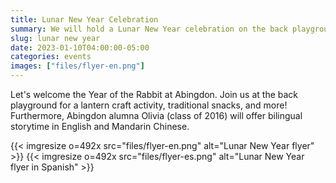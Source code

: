 ```yaml
--- 
title: Lunar New Year Celebration
summary: We will hold a Lunar New Year celebration on the back playground on Sunday, January 28.
slug: lunar new year
date: 2023-01-10T04:00:00-05:00
categories: events
images: ["files/flyer-en.png"]
---
```


Let's welcome the Year of the Rabbit at Abingdon. Join us at the back playground for a lantern craft activity, traditional snacks, and more! Furthermore, Abingdon alumna Olivia (class of 2016) will offer bilingual storytime in English and Mandarin Chinese.  

{{< imgresize o=492x src="files/flyer-en.png" alt="Lunar New Year flyer" >}}
{{< imgresize o=492x src="files/flyer-es.png" alt="Lunar New Year flyer in Spanish" >}}